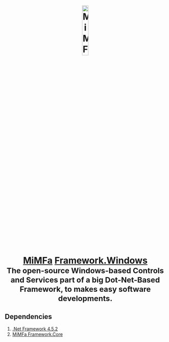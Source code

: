 <h1 align="center">
	<a href="https://framework.mimfa.net" target="_blank">
		<img alt="MiMFa Framework" width="20%" src="https://framework.mimfa.net/file/logo/logo.png"/>
		<br>
		<a href="https://github.com/mimfa">MiMFa</a> <a href="https://github.com/mimfa/Framework.Windows">Framework.Windows</a>
	</a>
	<br><sub>The open-source Windows-based Controls and Services part of a big Dot-Net-Based Framework, to makes easy software developments.</sub>
</h1>
<h2>Dependencies</h2>
<ol>
  <li><a href="https://versionsof.net/framework/4.5.2">.Net Framework 4.5.2</a></li>
  <li><a href="https://github.com/mimfa/Framework.Core">MiMFa Framework.Core</a></li>
</ol>
